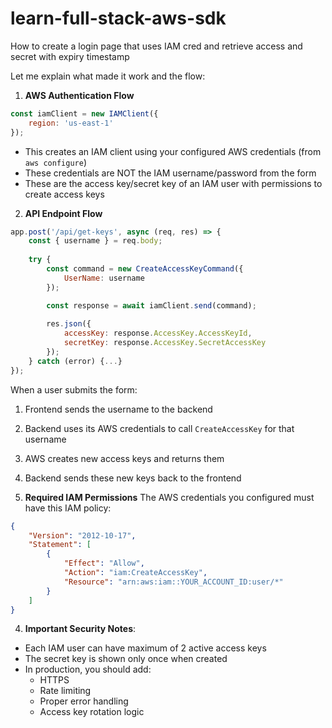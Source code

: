 # learn-full-stack-aws-sdk
How to create a login page that uses IAM cred and retrieve access and secret with expiry timestamp

Let me explain what made it work and the flow:

1. **AWS Authentication Flow**
```javascript
const iamClient = new IAMClient({
    region: 'us-east-1'
});
```
- This creates an IAM client using your configured AWS credentials (from `aws configure`)
- These credentials are NOT the IAM username/password from the form
- These are the access key/secret key of an IAM user with permissions to create access keys

2. **API Endpoint Flow**
```javascript
app.post('/api/get-keys', async (req, res) => {
    const { username } = req.body;
    
    try {
        const command = new CreateAccessKeyCommand({
            UserName: username
        });

        const response = await iamClient.send(command);
        
        res.json({
            accessKey: response.AccessKey.AccessKeyId,
            secretKey: response.AccessKey.SecretAccessKey
        });
    } catch (error) {...}
});
```
When a user submits the form:
1. Frontend sends the username to the backend
2. Backend uses its AWS credentials to call `CreateAccessKey` for that username
3. AWS creates new access keys and returns them
4. Backend sends these new keys back to the frontend

3. **Required IAM Permissions**
The AWS credentials you configured must have this IAM policy:
```json
{
    "Version": "2012-10-17",
    "Statement": [
        {
            "Effect": "Allow",
            "Action": "iam:CreateAccessKey",
            "Resource": "arn:aws:iam::YOUR_ACCOUNT_ID:user/*"
        }
    ]
}
```

4. **Important Security Notes**:
- Each IAM user can have maximum of 2 active access keys
- The secret key is shown only once when created
- In production, you should add:
  - HTTPS
  - Rate limiting
  - Proper error handling
  - Access key rotation logic

